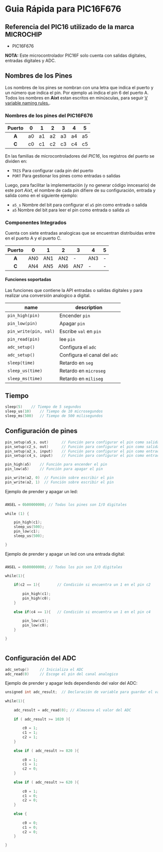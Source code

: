 # Guia Rápida para PIC16F676
## Referencia del PIC16 utilizado de la marca MICROCHIP
- PIC16F676

**NOTA:** Este microcontrolador PIC16F solo cuenta con salidas digitales, entradas digitales y ADC.

## Nombres de los Pines
Los nombres de los pines se nombran con una letra que indica el puerto y un número que indica el pin. Por ejemplo `a6` indica el pin 6 del puerto A. Todos los nombres en **Aixt** estan escritos en minúsculas, para seguir [V variable naming rules.](https://github.com/vlang/v/blob/master/doc/docs.md#variables).


### Nombres de los pines del PIC16F676
| Puerto | 0 | 1 | 2 | 3 | 4 | 5 | 
|:------:|---|---|---|---|---|---|
| **A**  | a0| a1| a2| a3| a4| a5|
| **C**  | c0| c1| c2| c3| c4| c5|

En las familias de microcontroladores del _PIC16_, los registros del puerto se dividen en: 

- `TRIS` Para configurar cada pin del puerto
- `PORT` Para gestionar los pines como entradas o salidas

Luego, para facilitar la implementación (y no generar código inncesario) de este port _Aixt_, el nombre de cada pin difiere de su configuración, entrada y salida como en el siguiente ejemplo: 

- `a5_s` Nombre del bit para configurar el `a5` pin como entrada o salida 
- `a5`   Nombre del bit para leer el pin como entrada o salida `a5`

### Componentes Integrados 
Cuenta con siete entradas analogicas que se encuentran distribuidas entre en el puerto A y el puerto C.

| Puerto | 0 | 1 | 2 | 3 | 4 | 5 | 
|:------:|---|---|---|---|---|---|
| **A**  |AN0|AN1|AN2|-  |AN3|-  |
| **C**  |AN4|AN5|AN6|AN7|-  |-  |

#### Funciones soportadas
Las funciones que contiene la API entradas o salidas digitales y para realizar una conversión analogico a digital.

name                    | description
------------------------|------------------------------
`pin_high(pin)`         | Encender `pin`
`pin_low(pin)`          | Apagar `pin`
`pin_write(pin, val)`   | Escribe `val` en `pin`
`pin_read(pin)`         | lee `pin`
`adc_setup()`           | Configura el `adc` 
`adc_setup()`           | Configura el canal del `adc`
`sleep(time)`           | Retardo en `seg`
`sleep_us(time)`        | Retardo en `microseg`
`sleep_ms(time)`        | Retardo en `miliseg`

## Tiempo
```go
sleep(5)	// Tiempo de 5 segundos
sleep_us(10)	// Tiempo de 10 microsegundos
sleep_ms(500)	// Tiempo de 500 milisegundos

```

## Configuración de pines 
```go
pin_setup(a5_s, out)      // Función para configurar el pin como salida 
pin_setup(c2_s, out)      // Función para configurar el pin como salida
pin_setup(a2_s, input)    // Función para configurar el pin como entrada
pin_setup(c4_s, input)    // Función para configurar el pin como entrada

pin_high(a5)    // Función para encender el pin           
pin_low(a5)     // Función para apagar el pin

pin_write(a2, 0)  // Función sobre escribir el pin
pin_write(a2, 1)  // Función sobre escribir el pin

```

Ejemplo de prender y apagar un led:

```go

ANSEL = 0b00000000; // Todas los pines son I/O digitales
      
while (1) {

    pin_high(c1);
    sleep_us(500);
    pin_low(c1);
    sleep_us(500);

}

```
Ejemplo de prender y apagar un led con una entrada digital:

```go

ANSEL = 0b00000000; // Todas los pin son I/O digitales

while(1){
    
    if(c2 == 1){        // Condición si encuentra un 1 en el pin c2
        
        pin_high(c1);
        pin_high(c0);
    }
    
    else if(c4 == 1){   // Condición si encuentra un 1 en el pin c4
        
        pin_low(c1);
        pin_low(c0);
    }

}
        
```

## Configuración del ADC
```go
adc_setup()     // Inicializa el ADC
adc_read(0)     // Escoge el pin del canal analogico

```

Ejemplo de prender y apagar leds dependiendo del valor del ADC:
```go
unsigned int adc_result;  // Declaración de variable para guardar el valor del ADC
        
while(1){
            
    adc_result = adc_read(0); // Almacena el valor del ADC
    
    if ( adc_result >= 1020 ){
        
        c0 = 1;
        c1 = 1;
        c2 = 1;           
    }
    
    else if ( adc_result >= 820 ){
        
        c0 = 1;
        c1 = 1;
        c2 = 0;
    }
    
    else if ( adc_result >= 620 ){
        
        c0 = 1;
        c1 = 0;
        c2 = 0;    
    }
        
    else {
        
        c0 = 0;
        c1 = 0;
        c2 = 0;      
    }

}

```
